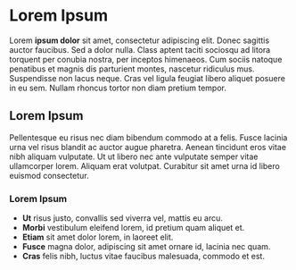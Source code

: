 Lorem Ipsum
===========

Lorem **ipsum dolor** sit amet, consectetur adipiscing elit. Donec sagittis auctor faucibus. Sed a dolor nulla. Class aptent taciti sociosqu ad litora torquent per conubia nostra, per inceptos himenaeos. Cum sociis natoque penatibus et magnis dis parturient montes, nascetur ridiculus mus. Suspendisse non lacus neque. Cras vel ligula feugiat libero aliquet posuere in eu sem. Nullam rhoncus tortor non diam pretium tempor.



Lorem Ipsum
-----------

Pellentesque eu risus nec diam bibendum commodo at a felis. Fusce lacinia urna vel risus blandit ac auctor augue pharetra. Aenean tincidunt eros vitae nibh aliquam vulputate. Ut ut libero nec ante vulputate semper vitae ullamcorper lorem. Aliquam erat volutpat. Curabitur sit amet urna id libero euismod consectetur. 

### Lorem Ipsum

- **Ut** risus justo, convallis sed viverra vel, mattis eu arcu. 
- **Morbi** vestibulum eleifend lorem, id pretium quam aliquet et. 
- **Etiam** sit amet dolor lorem, in laoreet elit. 
- **Fusce** magna dolor, adipiscing sit amet ornare id, lacinia nec quam. 
- **Cras** felis nibh, luctus vitae faucibus malesuada, commodo et est. 